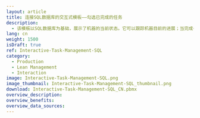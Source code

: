 ```yaml
---
layout: article
title: 连接SQL数据库的交互式模板——勾选已完成的任务
description: 
  - 该模板以SQL数据库为基础，展示了机器的当前状态。它可以跟踪机器目前的进展；当完成一个工作步骤时，员工也可以通过触摸屏发送反馈。
lang: cn
weight: 1500
isDraft: true
ref: Interactive-Task-Management-SQL
category:
  - Production
  - Lean Management
  - Interaction
image: Interactive-Task-Management-SQL.png
image_thumbnail: Interactive-Task-Management-SQL_thumbnail.png
download: Interactive-Task-Management-SQL_CN.pbmx
overview_description:
overview_benefits:
overview_data_sources:
---
```

